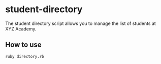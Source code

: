 # student-directory

The student directory script allows you to manage the list of students at 
XYZ Academy.

## How to use ##

```shell
ruby directory.rb
```